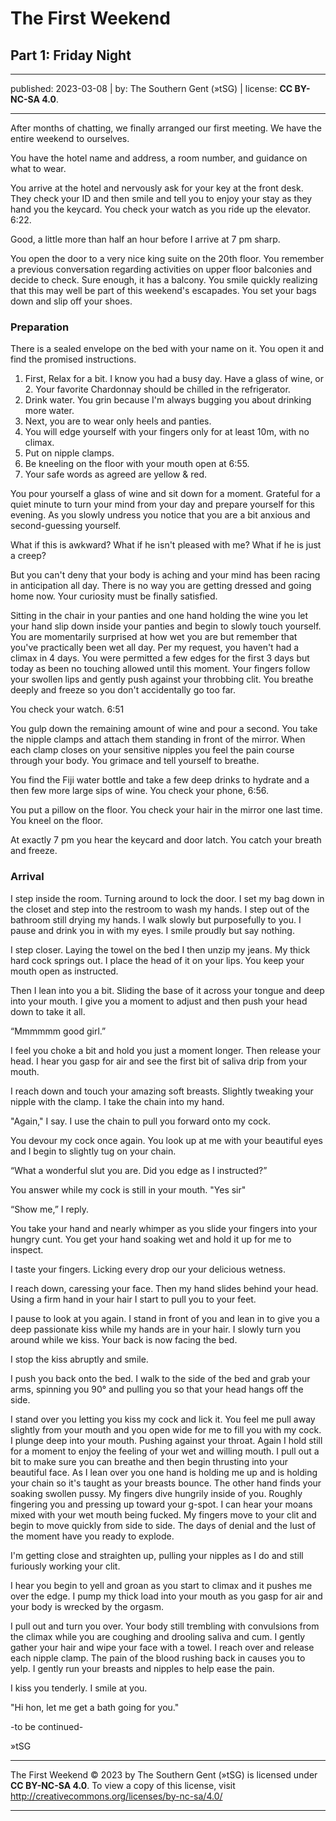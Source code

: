 # The First Weekend
## Part 1: Friday Night 
- - - - - - - - - - - - - - - - - - - - - - - - 
published: 2023-03-08 | 
by: The Southern Gent (»tSG) |
license: **CC BY-NC-SA 4.0**.
- - - - - - - - - - - - - - - - - - - - - - - - 
After months of chatting, we finally arranged our first meeting. We have the entire weekend to ourselves.

You have the hotel name and address, a room number, and guidance on what to wear.

You arrive at the hotel and nervously ask for your key at the front desk. They check your ID and then smile and tell you to enjoy your stay as they hand you the keycard. You check your watch as you ride up the elevator. 6:22. 

Good, a little more than half an hour before I arrive at 7 pm sharp.

You open the door to a very nice king suite on the 20th floor. You remember a previous conversation regarding activities on upper floor balconies and decide to check. Sure enough, it has a balcony. You smile quickly realizing that this may well be part of this weekend's escapades. You set your bags down and slip off your shoes.

### Preparation 

There is a sealed envelope on the bed with your name on it. You open it and find the promised instructions.

1. First, Relax for a bit. I know you had a busy day. Have a glass of wine, or 2. Your favorite Chardonnay should be chilled in the refrigerator.
2. Drink water. You grin because I'm always bugging you about drinking more water.
3. Next, you are to wear only heels and panties.
4. You will edge yourself with your fingers only for at least 10m, with no climax.
5. Put on nipple clamps.
6. Be kneeling on the floor with your mouth open at 6:55.
7. Your safe words as agreed are yellow & red.

You pour yourself a glass of wine and sit down for a moment. Grateful for a quiet minute to turn your mind from your day and prepare yourself for this evening. As you slowly undress you notice that you are a bit anxious and second-guessing yourself. 

What if this is awkward?
What if he isn't pleased with me?
What if he is just a creep? 

But you can't deny that your body is aching and your mind has been racing in anticipation all day. There is no way you are getting dressed and going home now. Your curiosity must be finally satisfied.

Sitting in the chair in your panties and one hand holding the wine you let your hand slip down inside your panties and begin to slowly touch yourself. You are momentarily surprised at how wet you are but remember that you've practically been wet all day. Per my request, you haven't had a climax in 4 days. You were permitted a few edges for the first 3 days but today as been no touching allowed until this moment. Your fingers follow your swollen lips and gently push against your throbbing clit. You breathe deeply and freeze so you don't accidentally go too far.

You check your watch. 6:51

You gulp down the remaining amount of wine and pour a second. You take the nipple clamps and attach them standing in front of the mirror. When each clamp closes on your sensitive nipples you feel the pain course through your body. You grimace and tell yourself to breathe.

You find the Fiji water bottle and take a few deep drinks to hydrate and a then few more large sips of wine. You check your phone, 6:56.

You put a pillow on the floor. You check your hair in the mirror one last time. You kneel on the floor.

At exactly 7 pm you hear the keycard and door latch. You catch your breath and freeze.

### Arrival 

I step inside the room. Turning around to lock the door. I set my bag down in the closet and step into the restroom to wash my hands. I step out of the bathroom still drying my hands. I walk slowly but purposefully to you. I pause and drink you in with my eyes. I smile proudly but say nothing.

I step closer. Laying the towel on the bed I then unzip my jeans. My thick hard cock springs out. I place the head of it on your lips. You keep your mouth open as instructed.

Then I lean into you a bit. Sliding the base of it across your tongue and deep into your mouth. I give you a moment to adjust and then push your head down to take it all.

“Mmmmmm good girl.”

I feel you choke a bit and hold you just a moment longer. Then release your head. I hear you gasp for air and see the first bit of saliva drip from your mouth.

I reach down and touch your amazing soft breasts. Slightly tweaking your nipple with the clamp. I take the chain into my hand.

"Again," I say. I use the chain to pull you forward onto my cock.

You devour my cock once again. You look up at me with your beautiful eyes and I begin to slightly tug on your chain. 

“What a wonderful slut you are. Did you edge as I instructed?”

You answer while my cock is still in your mouth. "Yes sir"

“Show me,” I reply.

You take your hand and nearly whimper as you slide your fingers into your hungry cunt. You get your hand soaking wet and hold it up for me to inspect.

I taste your fingers. Licking every drop our your delicious wetness.

I reach down, caressing your face. Then my hand slides behind your head. Using a firm hand in your hair I start to pull you to your feet.

I pause to look at you again. I stand in front of you and lean in to give you a deep passionate kiss while my hands are in your hair. I slowly turn you around while we kiss. Your back is now facing the bed.

I stop the kiss abruptly and smile.

I push you back onto the bed. I walk to the side of the bed and grab your arms, spinning you 90° and pulling you so that your head hangs off the side. 

I stand over you letting you kiss my cock and lick it. You feel me pull away slightly from your mouth and you open wide for me to fill you with my cock. I plunge deep into your mouth. Pushing against your throat. Again I hold still for a moment to enjoy the feeling of your wet and willing mouth. I pull out a bit to make sure you can breathe and then begin thrusting into your beautiful face. As I lean over you one hand is holding me up and is holding your chain so it's taught as your breasts bounce. The other hand finds your soaking swollen pussy. My fingers dive hungrily inside of you. Roughly fingering you and pressing up toward your g-spot. I can hear your moans mixed with your wet mouth being fucked. My fingers move to your clit  and begin to move quickly from side to side. The days of denial and the lust of the moment have you ready to explode.

I'm getting close and straighten up, pulling your nipples as I do and still furiously working your clit.

I hear you begin to yell and groan as you start to climax and it pushes me over the edge. I pump my thick load into your mouth as you gasp for air and your body is wrecked by the orgasm.

I pull out and turn you over. Your body still trembling with convulsions from the climax while you are coughing and drooling saliva and cum. I gently gather your hair and wipe your face with a towel. I reach over and release each nipple clamp. The pain of the blood rushing back in causes you to yelp. I gently run your breasts and nipples to help ease the pain. 

I kiss you tenderly. I smile at you.

"Hi hon, let me get a bath going for you."

-to be continued-

»tSG

- - - - - - - - - - - - - - - - - - - - - - - - 
The First Weekend © 2023 by The Southern Gent (»tSG) is licensed under **CC BY-NC-SA 4.0**. To view a copy of this license, visit http://creativecommons.org/licenses/by-nc-sa/4.0/
- - - - - - - - - - - - - - - - - - - - - - - - 
